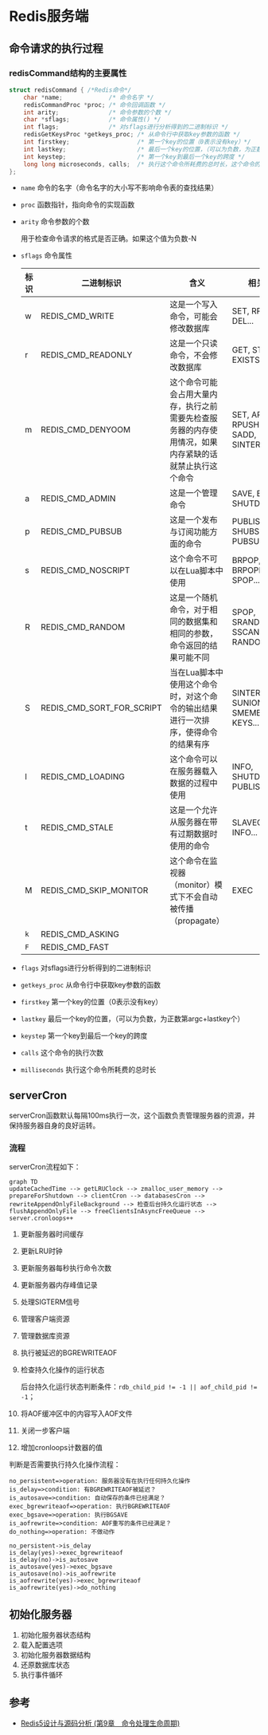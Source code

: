 # Redis服务端



## 命令请求的执行过程

### redisCommand结构的主要属性

```c
struct redisCommand { /*Redis命令*/
    char *name;             /* 命令名字 */
    redisCommandProc *proc; /* 命令回调函数 */
    int arity;              /* 命令参数的个数 */
    char *sflags;           /* 命令属性() */
    int flags;              /* 对sflags进行分析得到的二进制标识 */
    redisGetKeysProc *getkeys_proc; /* 从命令行中获取key参数的函数 */
    int firstkey;                   /* 第一个key的位置（0表示没有key）*/
    int lastkey;                    /* 最后一个key的位置，（可以为负数，为正数第argc+lastkey个） */
    int keystep;                    /* 第一个key到最后一个key的跨度 */
    long long microseconds, calls;  /* 执行这个命令所耗费的总时长，这个命令的执行次数 */
};
```

- `name` 命令的名字（命令名字的大小写不影响命令表的查找结果）

- `proc` 函数指针，指向命令的实现函数

- `arity` 命令参数的个数

  用于检查命令请求的格式是否正确。如果这个值为负数-N

- `sflags` 命令属性

  | 标识 | 二进制标识                | 含义                                                         | 相关命令                                        |
  | ---- | ------------------------- | ------------------------------------------------------------ | ----------------------------------------------- |
  | w    | REDIS_CMD_WRITE           | 这是一个写入命令，可能会修改数据库                           | SET, RPUSH, DEL...                              |
  | r    | REDIS_CMD_READONLY        | 这是一个只读命令，不会修改数据库                             | GET, STRLEN, EXISTS...                          |
  | m    | REDIS_CMD_DENYOOM         | 这个命令可能会占用大量内存，执行之前需要先检查服务器的内存使用情况，如果内存紧缺的话就禁止执行这个命令 | SET, APPEND, RPUSH, LPUSH, SADD, SINTERSTORE... |
  | a    | REDIS_CMD_ADMIN           | 这是一个管理命令                                             | SAVE, BGSAVE, SHUTDOWN...                       |
  | p    | REDIS_CMD_PUBSUB          | 这是一个发布与订阅功能方面的命令                             | PUBLISH, SHUBSCRIBE, PUBSUB...                  |
  | s    | REDIS_CMD_NOSCRIPT        | 这个命令不可以在Lua脚本中使用                                | BRPOP, BLPOP, BRPOPLPUSH, SPOP...               |
  | R    | REDIS_CMD_RANDOM          | 这是一个随机命令，对于相同的数据集和相同的参数，命令返回的结果可能不同 | SPOP, SRANDMEMBER, SSCAN, RANDOMKEY...          |
  | S    | REDIS_CMD_SORT_FOR_SCRIPT | 当在Lua脚本中使用这个命令时，对这个命令的输出结果进行一次排序，使得命令的结果有序 | SINTER, SUNION, SDIFF, SMEMBERS, KEYS...        |
  | l    | REDIS_CMD_LOADING         | 这个命令可以在服务器载入数据的过程中使用                     | INFO, SHUTDOWN, PUBLISH...                      |
  | t    | REDIS_CMD_STALE           | 这是一个允许从服务器在带有过期数据时使用的命令               | SLAVEOF, PING, INFO...                          |
  | M    | REDIS_CMD_SKIP_MONITOR    | 这个命令在监视器（monitor）模式下不会自动被传播（propagate） | EXEC                                            |
  | `k`  | REDIS_CMD_ASKING          |                                                              |                                                 |
  | `F`  | REDIS_CMD_FAST            |                                                              |                                                 |

- `flags` 对sflags进行分析得到的二进制标识

- `getkeys_proc` 从命令行中获取key参数的函数

- `firstkey` 第一个key的位置（0表示没有key）

- `lastkey` 最后一个key的位置，（可以为负数，为正数第argc+lastkey个）

- `keystep` 第一个key到最后一个key的跨度

- `calls` 这个命令的执行次数

- `milliseconds` 执行这个命令所耗费的总时长



## serverCron

serverCron函数默认每隔100ms执行一次，这个函数负责管理服务器的资源，并保持服务器自身的良好运转。

### 流程

serverCron流程如下：

```mermaid
graph TD
updateCachedTime --> getLRUClock --> zmalloc_user_memory --> prepareForShutdown --> clientCron --> databasesCron --> rewriteAppendOnlyFileBackground --> 检查后台持久化运行状态 --> flushAppendOnlyFile --> freeClientsInAsyncFreeQueue --> server.cronloops++
```



1. 更新服务器时间缓存

2. 更新LRU时钟

3. 更新服务器每秒执行命令次数

4. 更新服务器内存峰值记录

5. 处理SIGTERM信号

6. 管理客户端资源

7. 管理数据库资源

8. 执行被延迟的BGREWRITEAOF

9. 检查持久化操作的运行状态

   后台持久化运行状态判断条件：`rdb_child_pid != -1 || aof_child_pid != -1`；

10. 将AOF缓冲区中的内容写入AOF文件

11. 关闭一步客户端

12. 增加cronloops计数器的值

判断是否需要执行持久化操作流程：

```flow
no_persistent=>operation: 服务器没有在执行任何持久化操作
is_delay=>condition: 有BGREWRITEAOF被延迟？
is_autosave=>condition: 自动保存的条件已经满足？
exec_bgrewriteaof=>operation: 执行BGREWRITEAOF
exec_bgsave=>operation: 执行BGSAVE
is_aofrewrite=>condition: AOF重写的条件已经满足？
do_nothing=>operation: 不做动作

no_persistent->is_delay
is_delay(yes)->exec_bgrewriteaof
is_delay(no)->is_autosave
is_autosave(yes)->exec_bgsave
is_autosave(no)->is_aofrewrite
is_aofrewrite(yes)->exec_bgrewriteaof
is_aofrewrite(yes)->do_nothing
```



## 初始化服务器

1. 初始化服务器状态结构
2. 载入配置选项
3. 初始化服务器数据结构
4. 还原数据库状态
5. 执行事件循环



## 参考

- [Redis5设计与源码分析 (第9章　命令处理生命周期)](https://www.cnblogs.com/coloz/p/13812842.html)

